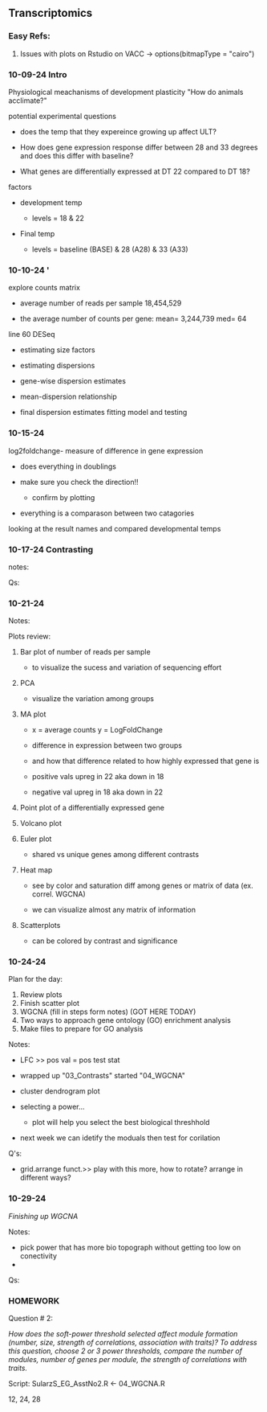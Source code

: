 ## Transcriptomics

### Easy Refs:

1.  Issues with plots on Rstudio on VACC -\> options(bitmapType = "cairo")

### 

### 10-09-24 Intro

Physiological meachanisms of development plasticity "How do animals acclimate?"

potential experimental questions

-   does the temp that they expereince growing up affect ULT?

-   How does gene expression response differ between 28 and 33 degrees and does this differ with baseline?

-   What genes are differentially expressed at DT 22 compared to DT 18?

factors

-   development temp

    -   levels = 18 & 22

-   Final temp

    -   levels = baseline (BASE) & 28 (A28) & 33 (A33)

### 10-10-24 '

explore counts matrix

-   average number of reads per sample 18,454,529

-   the average number of counts per gene: mean= 3,244,739 med= 64

line 60 DESeq

-   estimating size factors

-   estimating dispersions

-   gene-wise dispersion estimates

-   mean-dispersion relationship

-   final dispersion estimates fitting model and testing

### 10-15-24

log2foldchange- measure of difference in gene expression

-   does everything in doublings

-   make sure you check the direction!!

    -   confirm by plotting

<!-- -->

-   everything is a comparason between two catagories

looking at the result names and compared developmental temps

### 10-17-24 Contrasting

notes:

Qs:

### 10-21-24

Notes:

Plots review:

1.  Bar plot of number of reads per sample

    -   to visualize the sucess and variation of sequencing effort

2.  PCA

    -   visualize the variation among groups

3.  MA plot

    -   x = average counts y = LogFoldChange

    -   difference in expression between two groups

    -   and how that difference related to how highly expressed that gene is

    -   positive vals upreg in 22 aka down in 18

    -   negative val upreg in 18 aka down in 22

4.  Point plot of a differentially expressed gene

5.  Volcano plot

6.  Euler plot

    -   shared vs unique genes among different contrasts

7.  Heat map

    -   see by color and saturation diff among genes or matrix of data (ex. correl. WGCNA)

    -   we can visualize almost any matrix of information

8.  Scatterplots

    -   can be colored by contrast and significance

### 10-24-24

Plan for the day:

1.  Review plots
2.  Finish scatter plot
3.  WGCNA (fill in steps form notes) (GOT HERE TODAY)
4.  Two ways to approach gene ontology (GO) enrichment analysis
5.  Make files to prepare for GO analysis

Notes:

-   LFC \>\> pos val = pos test stat

-   wrapped up "03_Contrasts" started "04_WGCNA"

-   cluster dendrogram plot

-   selecting a power...

    -   plot will help you select the best biological threshhold

-   next week we can idetify the moduals then test for corilation

Q's:

-   grid.arrange funct.\>\> play with this more, how to rotate? arrange in different ways?

### 10-29-24

*Finishing up WGCNA*

Notes:

-   pick power that has more bio topograph without getting too low on conectivity
-   

Qs:

### HOMEWORK

Question \# 2:

*How does the soft-power threshold selected affect module formation (number, size, strength of correlations, association with traits)? To address this question, choose 2 or 3 power thresholds, compare the number of modules, number of genes per module, the strength of correlations with traits.*

Script: SularzS_EG_AsstNo2.R \<- 04_WGCNA.R

12, 24, 28
